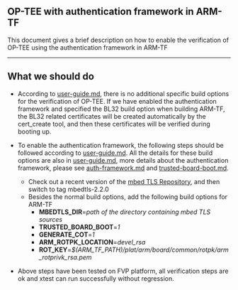 ## OP-TEE with authentication framework in ARM-TF
This document gives a brief description on how to enable the verification of OP-TEE using the authentication framework in ARM-TF

---
## What we should do
* According to [user-guide.md](https://github.com/ARM-software/arm-trusted-firmware/blob/master/docs/user-guide.md), there is no additional specific build options for the verification of OP-TEE. If we have enabled the authentication framework and specified the BL32 build option when building ARM-TF, the BL32 related certificates will be created automatically by the cert_create tool, and then these certificates will be verified during booting up.


* To enable the authentication framework, the following steps should be followed according to [user-guide.md](https://github.com/ARM-software/arm-trusted-firmware/blob/master/docs/user-guide.md). All the details for these build options are also in [user-guide.md](https://github.com/ARM-software/arm-trusted-firmware/blob/master/docs/user-guide.md), more details about the authentication framework, please see [auth-framework.md](https://github.com/ARM-software/arm-trusted-firmware/blob/master/docs/auth-framework.md) and [trusted-board-boot.md](https://github.com/ARM-software/arm-trusted-firmware/blob/master/docs/trusted-board-boot.md).

   * Check out a recent version of the [mbed TLS Repository](https://github.com/ARMmbed/mbedtls.git), and then switch to tag mbedtls-2.2.0
   * Besides the normal build options, add the following build options for ARM-TF
        *  **MBEDTLS_DIR**=*path of the directory containing mbed TLS sources*
        *  **TRUSTED_BOARD_BOOT**=*1*
        *  **GENERATE_COT**=*1*
        *  **ARM_ROTPK_LOCATION**=*devel_rsa*
        *  **ROT_KEY**=*$(ARM_TF_PATH)/plat/arm/board/common/rotpk/arm_rotprivk_rsa.pem*


* Above steps have been tested on FVP platform, all verification steps are ok and xtest can run successfully without regression.
